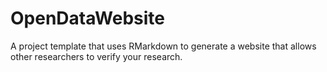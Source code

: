 # OpenDataWebsite
A project template that uses RMarkdown to generate a website that allows other researchers to verify your research.
